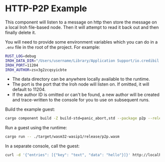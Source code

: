 # HTTP-P2P Example

This component will listen to a message on http then store the message on a local Iroh file-based node. Then it will attempt to read it back out and then finally delete it.

You will need to provide some environment variables which you can do in a `.env` file in the root of the project. For example:

```bash
RUST_LOG=debug
IROH_DATA_DIR="/Users/username/Library/Application Support/io.credibil.wallet"
IROH_PORT=11204
IROH_AUTHOR=zsv3g2zcqsyicbte
```

* The data directory can be anywhere locally available to the runtime.
* The port is the port that the Iroh node will listen on. If omitted, it will default to 11204.
* If the author ID is omitted or can't be found, a new author will be created and trace-written to
the console for you to use on subsequent runs.

Build the example guest:

```bash
cargo component build -Z build-std=panic_abort,std --package p2p --release
```

Run a guest using the runtime:

```bash
cargo run -- ./target/wasm32-wasip1/release/p2p.wasm
```

In a separate console, call the guest:

```bash
curl -d '{"entries": [{"key": "text", "data": "hello"}]}' http://localhost:8080
```
